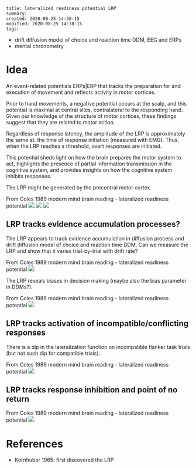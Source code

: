 ```
title: lateralized readiness potential LRP
summary: 
created: 2020-08-25 14:38:15
modified: 2020-08-25 14:38:15
tags: 
```

- drift diffusion model of choice and reaction time DDM, EEG and ERPs
- mental chronometry

# Idea
An event-related potentials ERPs|ERP that tracks the preparation for and execution of movement and reflects activity in motor cortices.

Prior to hand movements, a negative potential occurs at the scalp, and this potential is maximal at central sites, contralateral to the responding hand. Given our knowledge of the structure of motor cortices, these findings suggest that they are related to motor action.

Regardless of response latency, the amplitude of the LRP is approximately the same at. the time of response initiation (measured with EMG). Thus, when the LRP reaches a threshold, overt responses are initiated. 

This potential sheds light on how the brain prepares the motor system to act, highlights the presence of partial information transmission in the cognitive system, and provides insights on how the cognitive system inhibits responses.

The LRP might be generated by the precentral motor cortex.

From Coles 1989 modern mind brain reading - lateralized readiness potential
![](Pasted-image-318.png)
![](Pasted-image-319.png)
![](Pasted-image-134.png)

## LRP tracks evidence accumulation processes?

The LRP appears to track evidence accumulation in diffusion process and drift diffusion model of choice and reaction time DDM. Can we measure the LRP and show that it varies trial-by-trial with drift rate? 

From Coles 1989 modern mind brain reading - lateralized readiness potential
![](Pasted-image-320.png)

The LRP reveals biases in decision making (maybe also the bias parameter in DDMs?).  

From Coles 1989 modern mind brain reading - lateralized readiness potential
![](Pasted-image-321.png)

## LRP tracks activation of incompatible/conflicting responses
There is a dip in the lateralization function on incompatible flanker task trials (but not such dip for compatible trials). 

From Coles 1989 modern mind brain reading - lateralized readiness potential
![](Pasted-image-322.png)

## LRP tracks response inhibition and point of no return

From Coles 1989 modern mind brain reading - lateralized readiness potential
![](Pasted-image-323.png)

# References
- Kornhuber 1965: first discovered the LRP